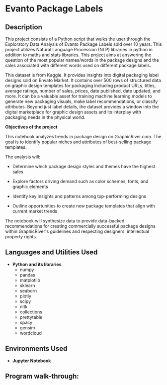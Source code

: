 <h1>Evanto Package Labels </h1>

<h2>Description</h2>
This project consists of a Python script that walks the user through the Exploratory Data Analysis of Evanto Package Labels sold over 10 years. This project utilizes Natural Language Procession (NLP) libraries in python in addition to maths and stats libraries. This project aims at answering the question of the most popular names/words in the package designs and the sales associated with different words used on different package labels.<br />

This dataset is from Kaggle. It provides insights into digital packaging label designs sold on Envato Market. It contains over 500 rows of structured data on graphic design templates for packaging including product URLs, titles, average ratings, number of sales, prices, date published, date updated, and more. It can be a valuable asset for training machine learning models to generate new packaging visuals, make label recommendations, or classify attributes. Beyond just label details, the dataset provides a window into the digital marketplace for graphic design assets and its interplay with packaging needs in the physical world.<br>

**Objectives of the project** 

This notebook analyzes trends in package design on GraphicRiver.com. The goal is to identify popular niches and attributes of best-selling package templates.

The analysis will:

- Determine which package design styles and themes have the highest sales

- Explore factors driving demand such as color schemes, fonts, and graphic elements

- Identify key insights and patterns among top-performing designs

- Outline opportunities to create new package templates that align with current market trends

The notebook will synthesize data to provide data-backed recommendations for creating commercially successful package designs within GraphicRiver's guidelines and respecting designers' intellectual property rights.


<h2>Languages and Utilities Used</h2>

- <b>Python and its libraries</b>
    - numpy
    - pandas
    - matplotlib
    - sklearn
    - seaborn
    - plotly
    - scipy
    - nltk
    - collections
    - prettytable
    - spacy
    - gensim
    - wordcloud

<h2>Environments Used </h2>

- <b>Jupyter Notebook</b> 

<h2>Program walk-through:</h2>


<!--
 ```diff
- text in red
+ text in green
! text in orange
# text in gray
@@ text in purple (and bold)@@
```
--!>

